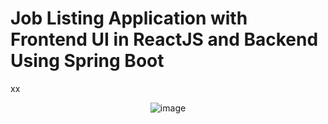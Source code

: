 # Job Listing Application with Frontend UI in ReactJS and Backend Using Spring Boot

xx

<p align='center'>
<img src='' alt='image' />
</p>
